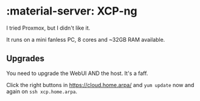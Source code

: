 # :material-server: XCP-ng

I tried Proxmox, but I didn't like it.

It runs on a mini fanless PC, 8 cores and ~32GB RAM available.

## Upgrades

You need to upgrade the WebUI AND the host. It's a faff.

Click the right buttons in https://cloud.home.arpa/ and `yum update` now and again on `ssh xcp.home.arpa`.
